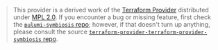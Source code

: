 > This provider is a derived work of the [Terraform Provider](https://github.com/symbiosis-cloud/terraform-provider-terraform-provider-symbiosis)
> distributed under [MPL 2.0](https://www.mozilla.org/en-US/MPL/2.0/). If you encounter a bug or missing feature,
> first check the [`pulumi-symbiosis` repo](https://github.com/hbjydev/pulumi-symbiosis/issues); however, if that doesn't turn up anything,
> please consult the source [`terraform-provider-terraform-provider-symbiosis` repo](https://github.com/symbiosis-cloud/terraform-provider-terraform-provider-symbiosis/issues).

